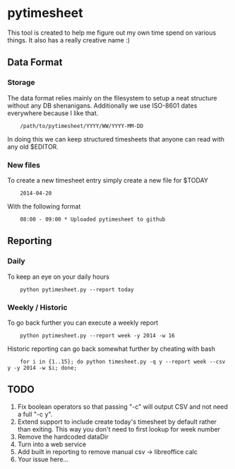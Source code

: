 # pytimesheet

This tool is created to help me figure out my own time spend on various things. It also has a really creative name :)

## Data Format
### Storage
The data format relies mainly on the filesystem to setup a neat structure without any DB shenanigans. Additionally we use ISO-8601 dates everywhere because I like that.

        /path/to/pytimesheet/YYYY/WW/YYYY-MM-DD

In doing this we can keep structured timesheets that anyone can read with any old $EDITOR.
### New files
To create a new timesheet entry simply create a new file for $TODAY

        2014-04-20

With the following format

        08:00 - 09:00 * Uploaded pytimesheet to github

## Reporting
### Daily
To keep an eye on your daily hours

        python pytimesheet.py --report today

### Weekly / Historic
To go back further you can execute a weekly report

        python pytimesheet.py --report week -y 2014 -w 16

Historic reporting can go back somewhat further by cheating with bash

        for i in {1..15}; do python timesheet.py -q y --report week --csv y -y 2014 -w $i; done;

## TODO

1. Fix boolean operators so that passing "-c" will output CSV and not need a full "-c y".
1. Extend support to include create today's timesheet by default rather than exiting. This way you don't need to first lookup for week number
1. Remove the hardcoded dataDir
1. Turn into a web service
1. Add built in reporting to remove manual csv -> libreoffice calc
1. Your issue here...
